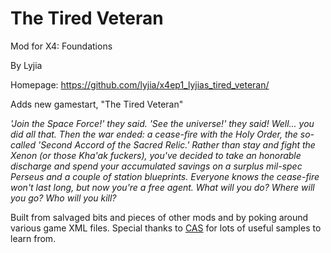 # The Tired Veteran

Mod for X4: Foundations

By Lyjia

Homepage: https://github.com/lyjia/x4ep1_lyjias_tired_veteran/

Adds new gamestart, "The Tired Veteran"

*'Join the Space Force!' they said. 'See the universe!' they said! Well... you did all that. Then the war ended: a cease-fire with the Holy Order, the so-called 'Second Accord of the Sacred Relic.' Rather than stay and fight the Xenon (or those Kha'ak fuckers), you've decided to take an honorable discharge and spend your accumulated savings on a surplus mil-spec Perseus and a couple of station blueprints. Everyone knows the cease-fire won't last long, but now you're a free agent. What will you do? Where will you go? Who will you kill?*

Built from salvaged bits and pieces of other mods and by poking around various game XML files. Special thanks to [CAS](https://forum.egosoft.com/viewtopic.php?f=181&t=405102) for lots of useful samples to learn from.
